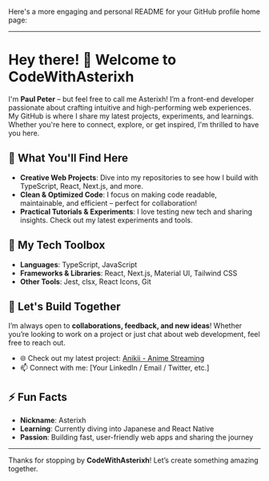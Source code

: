 Here's a more engaging and personal README for your GitHub profile home page:

---

# Hey there! 👋 Welcome to CodeWithAsterixh

I'm **Paul Peter** – but feel free to call me Asterixh! I’m a front-end developer passionate about crafting intuitive and high-performing web experiences. My GitHub is where I share my latest projects, experiments, and learnings. Whether you're here to connect, explore, or get inspired, I'm thrilled to have you here.

## 🌟 What You'll Find Here

- **Creative Web Projects**: Dive into my repositories to see how I build with TypeScript, React, Next.js, and more.
- **Clean & Optimized Code**: I focus on making code readable, maintainable, and efficient – perfect for collaboration!
- **Practical Tutorials & Experiments**: I love testing new tech and sharing insights. Check out my latest experiments and tools.

## 🔧 My Tech Toolbox

- **Languages**: TypeScript, JavaScript
- **Frameworks & Libraries**: React, Next.js, Material UI, Tailwind CSS
- **Other Tools**: Jest, clsx, React Icons, Git

## 🚀 Let's Build Together

I’m always open to **collaborations, feedback, and new ideas**! Whether you’re looking to work on a project or just chat about web development, feel free to reach out.

- 🌐 Check out my latest project: [Anikii - Anime Streaming](https://anikii.vercel.app/)
- 📫 Connect with me: [Your LinkedIn / Email / Twitter, etc.]

## ⚡ Fun Facts

- **Nickname**: Asterixh
- **Learning**: Currently diving into Japanese and React Native
- **Passion**: Building fast, user-friendly web apps and sharing the journey

---

Thanks for stopping by **CodeWithAsterixh**! Let’s create something amazing together.
